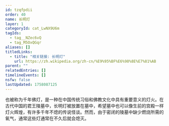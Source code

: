 ```yaml
---
id: tzqfpdii
order: 40
name: 长明灯
layer: 1
categoryId: cat_LwNX9U6m
tagIds:
  - tag__NZec6vQ
  - tag_M5OxQGqr
aliases: []
titledLinks:
  - title: "相关链接: 长明灯"
    url: https://zh.wikipedia.org/zh-cn/%E9%95%BF%E6%98%8E%E7%81%AB
parent: ""
relatedEntries: []
timelineEvents: []
nsfw: false
lastUpdated: 1758087125
---
```


也被称为千年佛灯，是一种在中国传统习俗和佛教文化中具有重要意义的灯火。在古代中国的君王陵墓中，长明灯被放置在墓中，希望墓中也可以像生前的宫殿一样灯火辉煌，有许多千年不熄的传说怪谈。然而，由于密闭的陵墓中缺少燃烧所需的氧气，通常这些灯通常在不久后就会熄灭。